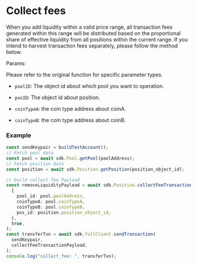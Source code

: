 # Collect fees

When you add liquidity within a valid price range, all transaction fees generated within this range will be distributed based on the proportional share of effective liquidity from all positions within the current range. If you intend to harvest transaction fees separately, please follow the method below.

Params:

Please refer to the original function for specific parameter types.

- `poolID`: The object id about which pool you want to operation.

- `posID`: The object id about position.

- `coinTypeA`: the coin type address about coinA.

- `coinTypeB`: the coin type address about coinB.

### Example

```typescript
const sendKeypair = buildTestAccount();
// Fetch pool data
const pool = await sdk.Pool.getPool(poolAddress);
// Fetch position data
const position = await sdk.Position.getPosition(position_object_id);

// build collect fee Payload
const removeLiquidityPayload = await sdk.Position.collectFeeTransactionPayload(
  {
    pool_id: pool.poolAddress,
    coinTypeA: pool.coinTypeA,
    coinTypeB: pool.coinTypeB,
    pos_id: position.position_object_id,
  },
  true,
);
const transferTxn = await sdk.fullClient.sendTransaction(
  sendKeypair,
  collectFeeTransactionPayload,
);
console.log("collect_fee: ", transferTxn);
```
